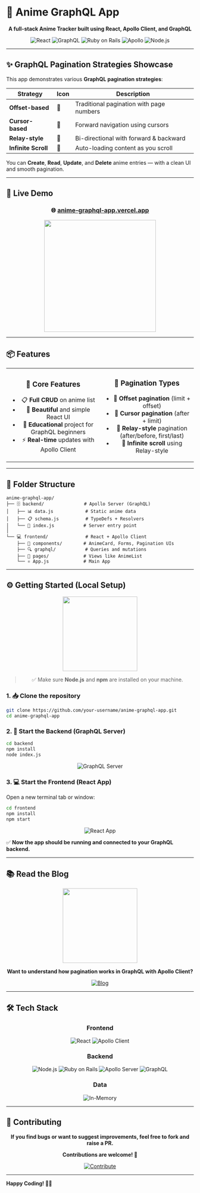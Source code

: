 # 🎌 Anime GraphQL App

<div align="center">
  
  **A full-stack Anime Tracker built using React, Apollo Client, and GraphQL**
  
  ![React](https://img.shields.io/badge/React-20232A?style=for-the-badge&logo=react&logoColor=61DAFB)
  ![GraphQL](https://img.shields.io/badge/GraphQL-E10098?style=for-the-badge&logo=graphql&logoColor=white)
  ![Ruby on Rails](https://img.shields.io/badge/Ruby_on_Rails-CC0000?style=for-the-badge&logo=ruby-on-rails&logoColor=white)
  ![Apollo](https://img.shields.io/badge/Apollo_Client-311C87?style=for-the-badge&logo=apollo-graphql&logoColor=white)
  ![Node.js](https://img.shields.io/badge/Node.js-43853D?style=for-the-badge&logo=node.js&logoColor=white)
</div>

---

## ✨ GraphQL Pagination Strategies Showcase

This app demonstrates various **GraphQL pagination strategies**:

<div align="center">

| Strategy | Icon | Description |
|----------|------|-------------|
| **Offset-based** | 📄 | Traditional pagination with page numbers |
| **Cursor-based** | 🔗 | Forward navigation using cursors |
| **Relay-style** | 🎯 | Bi-directional with forward & backward |
| **Infinite Scroll** | 🔄 | Auto-loading content as you scroll |

</div>

You can **Create**, **Read**, **Update**, and **Delete** anime entries — with a clean UI and smooth pagination.

---

## 🔗 Live Demo

<div align="center">
  
  ### 🌐 **[anime-graphql-app.vercel.app](https://anime-graphql-app.vercel.app/)**
  
  <img src="https://media.giphy.com/media/3o7abKhOpu0NwenH3O/giphy.gif" width="300"/>
  
</div>

---

## 📦 Features

<div align="center">

<table>
<tr>
<td align="center" width="50%">

### 🎯 Core Features
- 📋 **Full CRUD** on anime list
- 💅 **Beautiful** and simple React UI
- 🧠 **Educational** project for GraphQL beginners
- ⚡ **Real-time** updates with Apollo Client

</td>
<td align="center" width="50%">

### 🔄 Pagination Types
- 🔁 **Offset pagination** (limit + offset)
- 🔗 **Cursor pagination** (after + limit)
- 🎯 **Relay-style** pagination (after/before, first/last)
- 🔄 **Infinite scroll** using Relay-style

</td>
</tr>
</table>

</div>

---

## 📂 Folder Structure

```
anime-graphql-app/
├── 🗄️ backend/               # Apollo Server (GraphQL)
│   ├── 📊 data.js            # Static anime data
│   ├── 📋 schema.js          # TypeDefs + Resolvers
│   └── 🚀 index.js           # Server entry point
│
└── 💻 frontend/              # React + Apollo Client
    ├── 🧩 components/        # AnimeCard, Forms, Pagination UIs
    ├── 🔍 graphql/           # Queries and mutations
    ├── 📱 pages/             # Views like AnimeList
    └── ⚛️ App.js             # Main App
```

---

## ⚙️ Getting Started (Local Setup)

<div align="center">
  <img src="https://media.giphy.com/media/26tn33aiTi1jkl6H6/giphy.gif" width="200"/>
  
  > ✅ Make sure **Node.js** and **npm** are installed on your machine.
</div>

### 1. 📥 Clone the repository

```bash
git clone https://github.com/your-username/anime-graphql-app.git
cd anime-graphql-app
```

### 2. 🚀 Start the Backend (GraphQL Server)

```bash
cd backend
npm install
node index.js
```

<div align="center">
  <img src="https://img.shields.io/badge/GraphQL_Server-http://localhost:4000/graphql-E10098?style=for-the-badge&logo=graphql&logoColor=white" alt="GraphQL Server"/>
</div>

### 3. 💻 Start the Frontend (React App)

Open a new terminal tab or window:

```bash
cd frontend
npm install
npm start
```

<div align="center">
  <img src="https://img.shields.io/badge/React_App-http://localhost:3000-61DAFB?style=for-the-badge&logo=react&logoColor=white" alt="React App"/>
</div>

✅ **Now the app should be running and connected to your GraphQL backend.**

---

## 📚 Read the Blog

<div align="center">
  <img src="https://media.giphy.com/media/LaVp0AyqR5bGsC5Cbm/giphy.gif" width="200"/>
  
  **Want to understand how pagination works in GraphQL with Apollo Client?**
  
  [![Blog](https://img.shields.io/badge/📖_Read_Blog-GraphQL_Pagination_in_React-4285F4?style=for-the-badge&logo=medium&logoColor=white)](https://medium.com/@uniquesp13/graphql-pagination-in-react-offset-vs-cursor-2bbb04011873)
  
</div>

---

## 🛠️ Tech Stack

<div align="center">

### Frontend
![React](https://img.shields.io/badge/React-20232A?style=for-the-badge&logo=react&logoColor=61DAFB)
![Apollo Client](https://img.shields.io/badge/Apollo_Client-311C87?style=for-the-badge&logo=apollo-graphql&logoColor=white)

### Backend
![Node.js](https://img.shields.io/badge/Node.js-43853D?style=for-the-badge&logo=node.js&logoColor=white)
![Ruby on Rails](https://img.shields.io/badge/Ruby_on_Rails-CC0000?style=for-the-badge&logo=ruby-on-rails&logoColor=white)
![Apollo Server](https://img.shields.io/badge/Apollo_Server-311C87?style=for-the-badge&logo=apollo-graphql&logoColor=white)
![GraphQL](https://img.shields.io/badge/GraphQL-E10098?style=for-the-badge&logo=graphql&logoColor=white)

### Data
![In-Memory](https://img.shields.io/badge/Static_Data-data.js-FF6B6B?style=for-the-badge&logo=javascript&logoColor=white)

</div>

---

## 🤝 Contributing

<div align="center">
  
  **If you find bugs or want to suggest improvements, feel free to fork and raise a PR.**
  
  **Contributions are welcome! 🎉**
  
  [![Contribute](https://img.shields.io/badge/🤝_Contribute-Fork_&_PR-28a745?style=for-the-badge&logo=github&logoColor=white)](https://github.com/your-username/anime-graphql-app/fork)
  
</div>

---
  
  **Happy Coding! 🚀✨**
  
</div>
